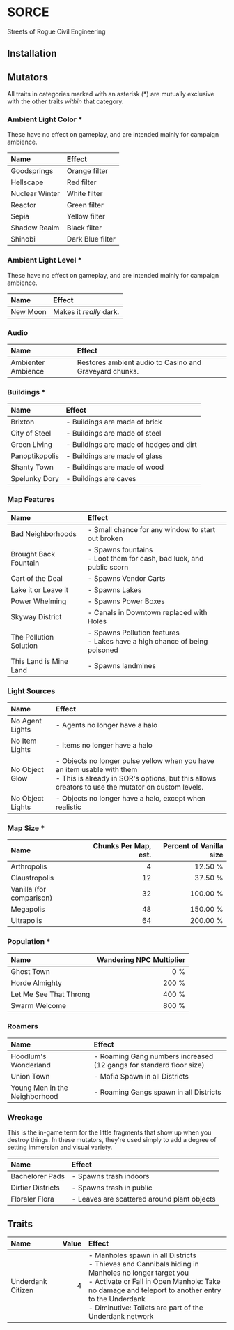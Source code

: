 #	SORCE
Streets of Rogue Civil Engineering

##		Installation



##		Mutators

All traits in categories marked with an asterisk (*) are mutually exclusive with the other traits *within* that category.


###			Ambient Light Color *
These have no effect on gameplay, and are intended mainly for campaign ambience.

|Name							|Effect	|
|:------------------------------|:------|
|Goodsprings					|Orange filter
|Hellscape						|Red filter
|Nuclear Winter					|White filter
|Reactor						|Green filter
|Sepia							|Yellow filter
|Shadow Realm					|Black filter
|Shinobi						|Dark Blue filter

###			Ambient Light Level *
These have no effect on gameplay, and are intended mainly for campaign ambience.

|Name							|Effect	|
|:------------------------------|:------|
|New Moon						|Makes it *really* dark. 

###			Audio

|Name							|Effect	|
|:------------------------------|:------|
|Ambienter Ambience				|Restores ambient audio to Casino and Graveyard chunks.

###			Buildings *

|Name                           |Effect|
|:------------------------------|:-----|
|Brixton						|- Buildings are made of brick
|City of Steel                  |- Buildings are made of steel
|Green Living                   |- Buildings are made of hedges and dirt
|Panoptikopolis                 |- Buildings are made of glass
|Shanty Town                    |- Buildings are made of wood
|Spelunky Dory                  |- Buildings are caves

###			Map Features

|Name                           |Effect |
|:------------------------------|:------|
|Bad Neighborhoods              |- Small chance for any window to start out broken
|Brought Back Fountain          |- Spawns fountains<br>- Loot them for cash, bad luck, and public scorn
|Cart of the Deal               |- Spawns Vendor Carts
|Lake it or Leave it            |- Spawns Lakes
|Power Whelming                 |- Spawns Power Boxes
|Skyway District                |- Canals in Downtown replaced with Holes
|The Pollution Solution         |- Spawns Pollution features<br>- Lakes have a high chance of being poisoned
|This Land is Mine Land			|- Spawns landmines

###			Light Sources

|Name							|Effect	|
|:------------------------------|:------|
|No Agent Lights				|- Agents no longer have a halo
|No Item Lights					|- Items no longer have a halo
|No Object Glow					|- Objects no longer pulse yellow when you have an item usable with them<br>- This is already in SOR's options, but this allows creators to use the mutator on custom levels.
|No Object Lights				|- Objects no longer have a halo, except when realistic

###			Map Size *

|Name                           |Chunks Per Map, est.   |Percent of Vanilla size    |
|:------------------------------|----------------------:|--------------------------:|
|Arthropolis	                |4                      |12.50 %                    |
|Claustropolis                  |12                     |37.50 %                    |
|Vanilla (for comparison)       |32                     |100.00 %                   |
|Megapolis                      |48                     |150.00 %                   |
|Ultrapolis                     |64                     |200.00 %                   |

###			Population *

|Name                           |Wandering NPC Multiplier   |
|:------------------------------|--------------------------:|
|Ghost Town                     | 0 %
|Horde Almighty                 | 200 %
|Let Me See That Throng         | 400 %
|Swarm Welcome                  | 800 %

###			Roamers

|Name                           |Effect|
|:------------------------------|:-----|
|Hoodlum's Wonderland           |- Roaming Gang numbers increased (12 gangs for standard floor size)
|Union Town                     |- Mafia Spawn in all Districts
|Young Men in the Neighborhood  |- Roaming Gangs spawn in all Districts

###			Wreckage
This is the in-game term for the little fragments that show up when you destroy things. 
In these mutators, they're used simply to add a degree of setting immersion and visual variety.

|Name                           |Effect |
|:------------------------------|:------|
|Bachelorer Pads				|- Spawns trash indoors
|Dirtier Districts				|- Spawns trash in public
|Floraler Flora					|- Leaves are scattered around plant objects

##		Traits

|Name                           |Value  |Effect|
|:------------------------------|------:|:-----|
|Underdank Citizen              |4      |- Manholes spawn in all Districts<br>- Thieves and Cannibals hiding in Manholes no longer target you<br>- Activate or Fall in Open Manhole: Take no damage and teleport to another entry to the Underdank<br>- Diminutive: Toilets are part of the Underdank network